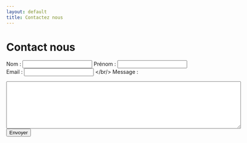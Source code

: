 ```yaml
---
layout: default
title: Contactez nous 
---
```


# Contact nous

<form action="https://spreadsheets.google.com/spreadsheet/formResponse?formkey=dFNpeEY2aXFZZkJ6UVJFb3Z2b2tjOFE6MQ" method="POST"> 
<input type="hidden" name="pageNumber" value="0"/>
<input type="hidden" name="backupCache" value=""/>

Nom : <input type="text" name="entry.0.single" value=""/>
Prénom : <input type="text" name="entry.1.single" value=""/>
Email : <input type="text" name="entry.2.single" value=""/>
</br/>
Message : <br/>
<textarea name="entry.4.single" rows="8" cols="75" class="ss-q-long" id="entry_4"> </textarea>
<br/>
<input type="submit" name="submit" value="Envoyer"/>
</form>


